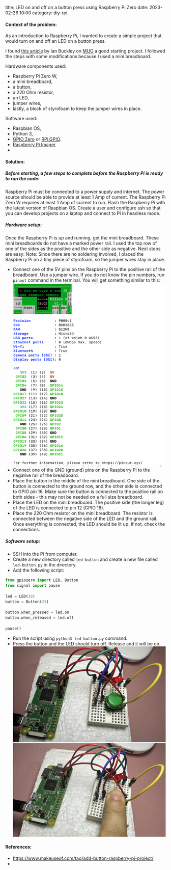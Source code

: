 title: LED on and off on a button press using Raspberry Pi Zero
date: 2023-02-26 10:00
category: diy-rpi

#### Context of the problem:
As an introduction to Raspberry Pi, I wanted to create a simple project that would turn on and off an LED on a button press.

I found [this article](https://www.makeuseof.com/tag/add-button-raspberry-pi-project/) by Ian Buckley on [MUO](https://www.makeuseof.com/) a good starting project.
I followed the steps with some modifications because I used a mini breadboard.

Hardware components used:
- Raspberry Pi Zero W, 
- a mini breadboard, 
- a button, 
- a 220 Ohm resistor,
- an LED,
- jumper wires,
- lastly, a block of styrofoam to keep the jumper wires in place.

Software used:
- Raspbian OS,
- Python 3,
- [GPIO Zero](https://gpiozero.readthedocs.io/en/stable/) or [RPi.GPIO](https://pypi.org/project/RPi.GPIO/).
- [Raspberry Pi Imager](https://www.raspberrypi.org/software/)
- 
#### Solution:

##### Before starting, a few steps to complete before the Raspberry Pi is ready to run the code:
Raspberry Pi must be connected to a power supply and internet. The power source should be able to provide at least 1 Amp of current. The Raspberry Pi Zero W requires at least 1 Amp of current to run.
Flash the Raspberry Pi with the latest version of Raspbian OS. Create a user and configure ssh so that you can develop projects on a laptop and connect to Pi in headless mode.

##### Hardware setup:
Once the Raspberry Pi is up and running, get the mini breadboard. These mini breadboards do not have a marked power rail. I used the top row of one of the sides as the positive and the other side as negative.
Next steps are easy:
Note: Since there are no soldering involved, I placed the Raspberry Pi on a tiny piece of styrofoam, so the jumper wires stay in place.
- Connect one of the 5V pins on the Raspberry Pi to the positive rail of the breadboard. Use a jumper wire. If you do not know the pin numbers, run `pinout` command in the terminal. You will get something similar to this:
![pinout-pi-zero.png](pinout-pi-zero.png)
- Connect one of the GND (ground) pins on the Raspberry Pi to the negative rail of the breadboard.
- Place the button in the middle of the mini breadboard. One side of the button is connected to the ground row, and the other side is connected to GPIO pin 16. Make sure the button is connected to the positive rail on both sides - this may not be needed on a full size breadboard.
- Place the LED on the mini breadboard. The positive side (the longer leg) of the LED is connected to pin 12 (GPIO 18).
- Place the 220 Ohm resistor on the mini breadboard. The resistor is connected between the negative side of the LED and the ground rail.
Once everything is connected, the LED should be lit up. If not, check the connections.

##### Software setup:
- SSH into the Pi from computer.
- Create a new directory called `led-button` and create a new file called `led-button.py` in the directory. 
- Add the following script:
``` python
from gpiozero import LED, Button
from signal import pause

led = LED(18)
button = Button(23)

button.when_pressed = led.on
button.when_released = led.off

pause()
```

- Run the script using `python3 led-button.py` command.
- Press the button and the LED should turn off. Release and it will be on.
  ![led-on](led-on.jpg)
  ![led-off](press-led-off.jpg)

#### References:
- https://www.makeuseof.com/tag/add-button-raspberry-pi-project/
- 
